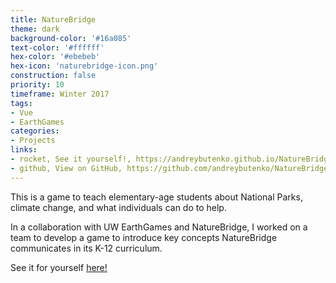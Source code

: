 ```yaml
---
title: NatureBridge
theme: dark
background-color: '#16a085'
text-color: '#ffffff'
hex-color: '#ebebeb'
hex-icon: 'naturebridge-icon.png'
construction: false
priority: 10
timeframe: Winter 2017
tags:
- Vue
- EarthGames
categories:
- Projects
links:
- rocket, See it yourself!, https://andreybutenko.github.io/NatureBridge/
- github, View on GitHub, https://github.com/andreybutenko/NatureBridge
---
```

This is a game to teach elementary-age students about National Parks, climate change, and what individuals can do to help.
<!-- more -->
In a collaboration with UW EarthGames and NatureBridge, I worked on a team to develop a game to introduce key concepts NatureBridge communicates in its K-12 curriculum.

See it for yourself [here!](https://andreybutenko.github.io/NatureBridge/)
